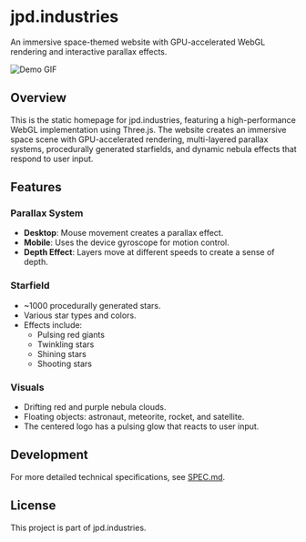 # jpd.industries

An immersive space-themed website with GPU-accelerated WebGL rendering and interactive parallax effects.

![Demo GIF](assets/demo.gif)

## Overview

This is the static homepage for jpd.industries, featuring a high-performance WebGL implementation using Three.js. The website creates an immersive space scene with GPU-accelerated rendering, multi-layered parallax systems, procedurally generated starfields, and dynamic nebula effects that respond to user input.

## Features

### Parallax System
- **Desktop**: Mouse movement creates a parallax effect.
- **Mobile**: Uses the device gyroscope for motion control.
- **Depth Effect**: Layers move at different speeds to create a sense of depth.

### Starfield
- ~1000 procedurally generated stars.
- Various star types and colors.
- Effects include:
  - Pulsing red giants
  - Twinkling stars
  - Shining stars
  - Shooting stars

### Visuals
- Drifting red and purple nebula clouds.
- Floating objects: astronaut, meteorite, rocket, and satellite.
- The centered logo has a pulsing glow that reacts to user input.

## Development

For more detailed technical specifications, see [SPEC.md](SPEC.md).

## License

This project is part of jpd.industries.